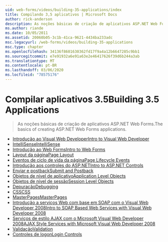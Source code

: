 ```yaml
---
uid: web-forms/videos/building-35-applications/index
title: Compilando 3,5 aplicativos | Microsoft Docs
author: rick-anderson
description: As noções básicas de criação de aplicativos ASP.NET Web Forms.
ms.author: riande
ms.date: 10/05/2011
ms.assetid: 20060b05-3c1b-41ca-9621-4434ba233adc
msc.legacyurl: /web-forms/videos/building-35-applications
msc.type: chapter
ms.openlocfilehash: 34136f8601630362fd17f9a4a12b6647285c9bb1
ms.sourcegitcommit: e7e91932a6e91a63e2e46417626f39d6b244a3ab
ms.translationtype: MT
ms.contentlocale: pt-BR
ms.lasthandoff: 03/06/2020
ms.locfileid: "78575176"
---
```

# <a name="building-35-applications"></a><span data-ttu-id="96e16-103">Compilar aplicativos 3.5</span><span class="sxs-lookup"><span data-stu-id="96e16-103">Building 3.5 Applications</span></span>

> <span data-ttu-id="96e16-104">As noções básicas de criação de aplicativos ASP.NET Web Forms.</span><span class="sxs-lookup"><span data-stu-id="96e16-104">The basics of creating ASP.NET Web Forms applications.</span></span>

- [<span data-ttu-id="96e16-105">Introdução ao Visual Web Developer</span><span class="sxs-lookup"><span data-stu-id="96e16-105">Intro to Visual Web Developer</span></span>](intro-to-visual-web-developer.md)
- [<span data-ttu-id="96e16-106">IntelliSense</span><span class="sxs-lookup"><span data-stu-id="96e16-106">IntelliSense</span></span>](intellisense.md)
- [<span data-ttu-id="96e16-107">Introdução ao Web Forms</span><span class="sxs-lookup"><span data-stu-id="96e16-107">Intro to Web Forms</span></span>](intro-to-web-forms.md)
- [<span data-ttu-id="96e16-108">Layout da página</span><span class="sxs-lookup"><span data-stu-id="96e16-108">Page Layout</span></span>](page-layout.md)
- [<span data-ttu-id="96e16-109">Eventos de ciclo de vida da página</span><span class="sxs-lookup"><span data-stu-id="96e16-109">Page Lifecycle Events</span></span>](page-lifecycle-events.md)
- [<span data-ttu-id="96e16-110">Introdução aos controles do ASP.NET</span><span class="sxs-lookup"><span data-stu-id="96e16-110">Intro to ASP.NET Controls</span></span>](intro-to-aspnet-controls.md)
- [<span data-ttu-id="96e16-111">Enviar e postback</span><span class="sxs-lookup"><span data-stu-id="96e16-111">Submit and Postback</span></span>](submit-and-postback.md)
- [<span data-ttu-id="96e16-112">Objetos de nível de aplicativo</span><span class="sxs-lookup"><span data-stu-id="96e16-112">Application Level Objects</span></span>](application-level-objects.md)
- [<span data-ttu-id="96e16-113">Objetos de nível de sessão</span><span class="sxs-lookup"><span data-stu-id="96e16-113">Session Level Objects</span></span>](session-level-objects.md)
- [<span data-ttu-id="96e16-114">Depuração</span><span class="sxs-lookup"><span data-stu-id="96e16-114">Debugging</span></span>](debugging.md)
- [<span data-ttu-id="96e16-115">CSS</span><span class="sxs-lookup"><span data-stu-id="96e16-115">CSS</span></span>](css.md)
- [<span data-ttu-id="96e16-116">MasterPages</span><span class="sxs-lookup"><span data-stu-id="96e16-116">MasterPages</span></span>](masterpages.md)
- [<span data-ttu-id="96e16-117">Introdução a serviços Web com base em SOAP com o Visual Web Developer 2008</span><span class="sxs-lookup"><span data-stu-id="96e16-117">Intro to SOAP Based Web Services with Visual Web Developer 2008</span></span>](an-introduction-to-soap-based-web-services-with-visual-web-developer-2008.md)
- [<span data-ttu-id="96e16-118">Serviços de estilo AJAX com o Microsoft Visual Web Developer 2008</span><span class="sxs-lookup"><span data-stu-id="96e16-118">AJAX Style Services with Microsoft Visual Web Developer 2008</span></span>](ajax-style-services-with-microsoft-visual-web-developer-2008.md)
- [<span data-ttu-id="96e16-119">Validação</span><span class="sxs-lookup"><span data-stu-id="96e16-119">Validation</span></span>](validation.md)
- [<span data-ttu-id="96e16-120">Controles de logon</span><span class="sxs-lookup"><span data-stu-id="96e16-120">Login Controls</span></span>](login-controls.md)
